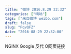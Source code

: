 ```yaml
---
title: "微博 2016.8.29 22:32"
categories: ["嘀咕"]
tags: ["来自微博 weibo.com"]
draft: false
slug: "PqvQFZ"
date: "2016-08-29 22:32:00"
---
```


<p>NGINX Google 反代 O网页链接 ​​​​</p>
